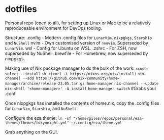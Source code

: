 # dotfiles

Personal repo (open to all), for setting up Linux or Mac to be a relatively reproduceable environment for DevOps tooling.

Structure:
    .config  - Modern .config files for `LunarVim`, `nixpgkgs`, `Starship` and `NuShell`
    nvim     - Own customised version of `neovim`. Superseded by `LunarVim`.
    wsl      - Config for Ubuntu on WSL.
    .zshrc   - For ZSH, now superseded by NuShell.
    brewfile - For Homebrew, now superseded by nixpgkgs.

Making use of Nix package manager to do the bulk of the work:
  `xcode-select --install`
  `sh <(curl -L https://nixos.org/nix/install)`
  `nix-channel --add https://github.com/nix-community/home-manager/archive/release-23.05.tar.gz home-manager`
  `nix-channel --update`
  `nix-shell '<home-manager>' -A install`
  `home-manager switch` #Grabs your .conf

Once nixpgkgs has installed the contents of home.nix, copy the .config files for `LunarVim`, `Starship`, and `NuShell`.

Configure the eza theme: `ln -sf "/home/giles/repos/personal/eza-themes/themes/tokyonight.yml" ~/.config/eza/theme.yml`

Grab anything on the GUI.

